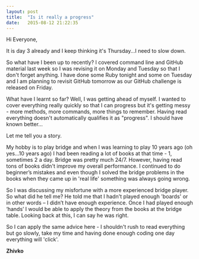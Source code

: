 ```yaml
---
layout: post
title:  "Is it really a progress"
date:   2015-08-12 21:22:35
---
```


Hi Everyone,

It is day 3 already and I keep thinking it's Thursday...I need to slow down.

So what have I been up to recently? I covered command line and GitHub material last week so I was revising it on Monday and Tuesday so that I don't forget anything. I have done some Ruby tonight and some on Tuesday and I am planning to revisit GitHub tomorrow as our GitHub challenge is released on Friday.

What have I learnt so far? Well, I was getting ahead of myself. I wanted to cover everything really quickly so that I can progress but it's getting messy - more methods, more commands, more things to remember. Having read everything doesn't automatically qualifies it as "progress". I should have known better...

Let me tell you a story.

My hobby is to play bridge and when I was learning to play 10 years ago (oh yes...10 years ago) I had been reading a lot of books at that time - 1, sometimes 2 a day. Bridge was pretty much 24/7. However, having read tons of books didn't improve my overall performance. I continued to do beginner’s mistakes and even though I solved the bridge problems in the books when they came up in 'real life' something was always going wrong.

So I was discussing my misfortune with a more experienced bridge player. So what did he tell me? He told me that I hadn't played enough 'boards' or in other words – I didn’t have enough experience. Once I had played enough ‘hands’ I would be able to apply the theory from the books at the bridge table. Looking back at this, I can say he was right.

So I can apply the same advice here - I shouldn't rush to read everything but go slowly, take my time and having done enough coding one day everything will 'click'.


__Zhivko__
